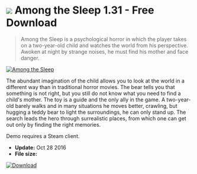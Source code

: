 # ![](https://cdn.softexe.net/static/icon/win.gif) Among the Sleep 1.31 - Free Download

> Among the Sleep is a psychological horror in which the player takes on a two-year-old child and watches the world from his perspective. Awoken at night by strange noises, he must find his mother and face danger.

[![Among the Sleep](https://gallery.dpcdn.pl/imgc/Tools/72148/g_-_420x350_1.5_-_x20161028174100_0.png)](https://softexe.net/win/games-entertainment/adventure/among-the-sleep:ppcpc.html)

The abundant imagination of the child allows you to look at the world in a different way than in traditional horror movies. The bear tells you that something is not right, but you still do not know what you need to find a child's mother. The toy is a guide and the only ally in the game. A two-year-old barely walks and in many situations he moves better, crawling, but hugging a teddy bear to light the surroundings, he can only stand up.
 The search leads the hero through surrealistic places, from which one can get out only by finding the right memories. 
 
 
 
 Demo requires a Steam client.


- **Update:** Oct 28 2016
- **File size:** 

[![Download](https://cdn.softexe.net/static/img/download.png)](https://softexe.net/win/games-entertainment/adventure/among-the-sleep:ppcpc.html)


